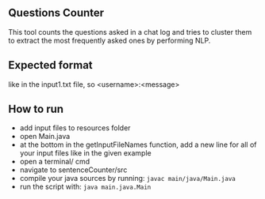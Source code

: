 ## Questions Counter

This tool counts the questions asked in a chat log and tries to cluster them to extract the most frequently asked ones by performing NLP. 

## Expected format

like in the input1.txt file, so \<username\>:\<message\>

## How to run

* add input files to resources folder
* open Main.java
* at the bottom in the getInputFileNames function, add a new line for all of your input files like in the given example
* open a terminal/ cmd
* navigate to sentenceCounter/src
* compile your java sources by running: `javac main/java/Main.java`
* run the script with: `java main.java.Main`